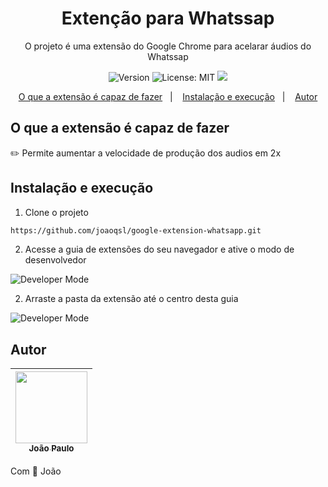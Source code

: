 <h1 align="center">Extenção para Whatssap</h1>

<p align="center">O projeto é uma extensão do Google Chrome para acelarar áudios do Whatssap</p>

<p align="center">
    <img alt="Version" src="https://img.shields.io/badge/version-1.0.0-success" />
    <img alt="License: MIT" src="https://img.shields.io/badge/License-MIT-9cf" />
    <a aria-label="João" href="https://www.instagram.com/joaopaulo.316">
        <img src="https://img.shields.io/badge/João-Follow-green?logo=instagram&style=social"></img>
    </a>
</p>

<p align="center">
  <a href="#-o-que-a-extensão-é-capaz-de-fazer">O que a extensão é capaz de fazer</a>&nbsp;&nbsp;&nbsp;|&nbsp;&nbsp;&nbsp;
  <a href="#-instalação-e-execução">Instalação e execução</a>&nbsp;&nbsp;&nbsp;|&nbsp;&nbsp;&nbsp;
  <a href="#-autor">Autor</a>
</p>

## O que a extensão é capaz de fazer

:pencil2: Permite aumentar a velocidade de produção dos audios em 2x

## Instalação e execução

1. Clone o projeto

```sh
https://github.com/joaoqsl/google-extension-whatsapp.git
```

2. Acesse a guia de extensões do seu navegador e ative o modo de desenvolvedor

<img src="https://github.com/joaoqsl/google-extension-whatsapp/blob/master/images/devmode.jpg" alt="Developer Mode"/>


2. Arraste a pasta da extensão até o centro desta guia

<img src="https://github.com/joaoqsl/google-extension-whatsapp/blob/master/images/folder.jpg" alt="Developer Mode"/>

## Autor

[<img src="https://avatars1.githubusercontent.com/u/44358797?s=460&u=92c21a0ebaaa422df3ca83ba2bab8ea838a7cf7e&v=4" width=115 > <br> <sub> João Paulo </sub>](https://github.com/joaoqsl) |
| :---: | 


Com 💜 João